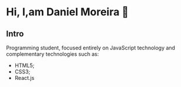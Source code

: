 # Hi, I,am Daniel Moreira 👋

## Intro

Programming student, focused entirely on JavaScript technology and complementary technologies such as:

- HTML5;
- CSS3;
- React.js
